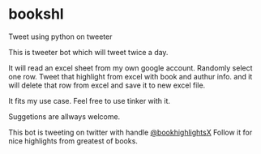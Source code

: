 # bookshl
Tweet using python on tweeter

This is tweeter bot which will tweet twice a day.

It will read an excel sheet from my own google account. Randomly select one row.
Tweet that highlight from excel with book and authur info.
and it will delete that row from excel and save it to new excel file.

It fits my use case. Feel free to use tinker with it.

Suggetions are allways welcome.

This bot is tweeting on twitter with handle [@bookhighlightsX](https://twitter.com/bookhighlightsx)
Follow it for nice highlights from greatest of books.

